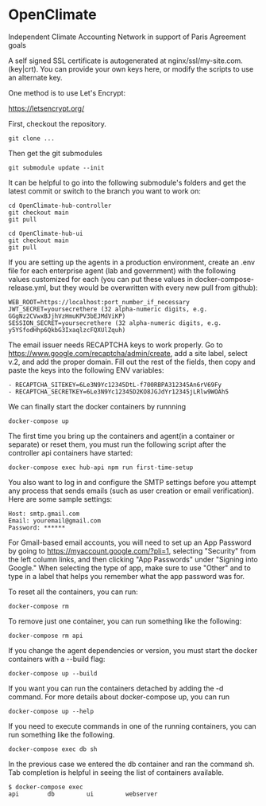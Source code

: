 # OpenClimate
Independent Climate Accounting Network in support of Paris Agreement goals

A self signed SSL certificate is autogenerated at nginx/ssl/my-site.com.(key|crt). You can provide your own keys here, or modify the scripts to use an alternate key.

One method is to use Let's Encrypt:

https://letsencrypt.org/


First, checkout the repository.

    git clone ...

Then get the git submodules

    git submodule update --init

It can be helpful to go into the following submodule's folders and get the latest commit or switch to the branch you want to work on:

    cd OpenClimate-hub-controller
    git checkout main
    git pull

    cd OpenClimate-hub-ui
    git checkout main
    git pull

If you are setting up the agents in a production environment, create an .env file for each enterprise agent (lab and government) with the following values customized for each (you can put these values in docker-compose-release.yml, but they would be overwritten with every new pull from github):

    WEB_ROOT=https://localhost:port_number_if_necessary
    JWT_SECRET=yoursecrethere (32 alpha-numeric digits, e.g. GGgNz2CVwxBJjhVzHmuKPV3bEJMdViKP)
    SESSION_SECRET=yoursecrethere (32 alpha-numeric digits, e.g. y5YSfodHhp6QkbG3IxaqlzcFQXUlZquh)

The email issuer needs RECAPTCHA keys to work properly. Go to https://www.google.com/recaptcha/admin/create, add a site label, select v.2, and add the proper domain. Fill out the rest of the fields, then copy and paste the keys into the following ENV variables:

    - RECAPTCHA_SITEKEY=6Le3N9Yc12345DtL-f700RBPA312345An6rV69Fy
    - RECAPTCHA_SECRETKEY=6Le3N9Yc12345D2KO8JGJdYr12345jLRlw9WOAh5

We can finally start the docker containers by runnning

    docker-compose up

The first time you bring up the containers and agent(in a container or separate) or reset them, you must run the following script after the controller api containers have started:

    docker-compose exec hub-api npm run first-time-setup

You also want to log in and configure the SMTP settings before you attempt any process that sends emails (such as user creation or email verification). Here are some sample settings:

    Host: smtp.gmail.com
    Email: youremail@gmail.com
    Password: ******

For Gmail-based email accounts, you will need to set up an App Password by going to https://myaccount.google.com/?pli=1, selecting "Security" from the left column links, and then clicking "App Passwords" under "Signing into Google." When selecting the type of app, make sure to use "Other" and to type in a label that helps you remember what the app password was for.

To reset all the containers, you can run:

    docker-compose rm

To remove just one container, you can run something like the following:

    docker-compose rm api

If you change the agent dependencies or version, you must start the docker containers with a --build flag:

    docker-compose up --build

If you want you can run the containers detached by adding the -d command. For more details about docker-compose up, you can run

    docker-compose up --help

If you need to execute commands in one of the running containers, you can run something like the following.

    docker-compose exec db sh

In the previous case we entered the db container and ran the command sh. Tab completion is helpful in seeing the list of containers available.

    $ docker-compose exec
    api        db         ui         webserver
